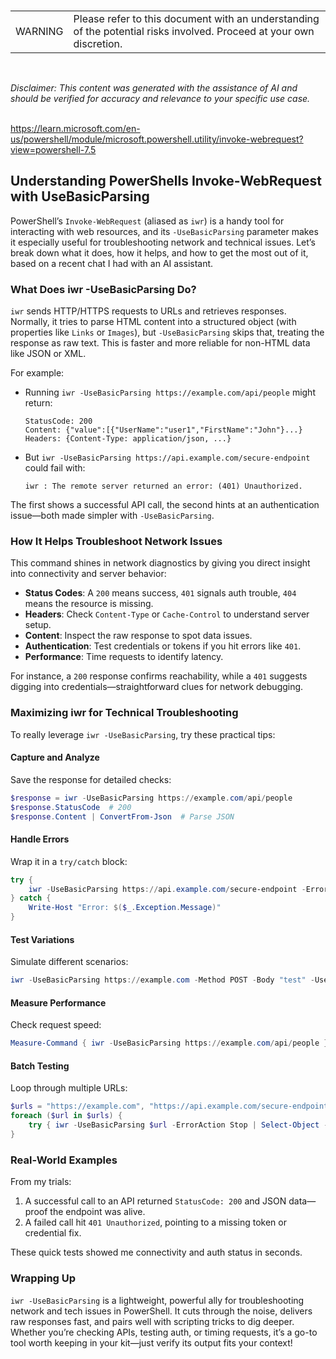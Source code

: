 <br><table><td>WARNING</td><td>Please refer to this document with an understanding of the potential risks involved. Proceed at your own discretion.</td></table><br>

*Disclaimer: This content was generated with the assistance of AI and should be verified for accuracy and relevance to your specific use case.*

<br>https://learn.microsoft.com/en-us/powershell/module/microsoft.powershell.utility/invoke-webrequest?view=powershell-7.5<br>

## Understanding PowerShells Invoke-WebRequest with UseBasicParsing

PowerShell’s `Invoke-WebRequest` (aliased as `iwr`) is a handy tool for interacting with web resources, and its `-UseBasicParsing` parameter makes it especially useful for troubleshooting network and technical issues. Let’s break down what it does, how it helps, and how to get the most out of it, based on a recent chat I had with an AI assistant.

### What Does iwr -UseBasicParsing Do?

`iwr` sends HTTP/HTTPS requests to URLs and retrieves responses. Normally, it tries to parse HTML content into a structured object (with properties like `Links` or `Images`), but `-UseBasicParsing` skips that, treating the response as raw text. This is faster and more reliable for non-HTML data like JSON or XML.

For example:
- Running `iwr -UseBasicParsing https://example.com/api/people` might return:
  ```
  StatusCode: 200
  Content: {"value":[{"UserName":"user1","FirstName":"John"}...}
  Headers: {Content-Type: application/json, ...}
  ```
- But `iwr -UseBasicParsing https://api.example.com/secure-endpoint` could fail with:
  ```
  iwr : The remote server returned an error: (401) Unauthorized.
  ```

The first shows a successful API call, the second hints at an authentication issue—both made simpler with `-UseBasicParsing`.

### How It Helps Troubleshoot Network Issues

This command shines in network diagnostics by giving you direct insight into connectivity and server behavior:

- **Status Codes**: A `200` means success, `401` signals auth trouble, `404` means the resource is missing.
- **Headers**: Check `Content-Type` or `Cache-Control` to understand server setup.
- **Content**: Inspect the raw response to spot data issues.
- **Authentication**: Test credentials or tokens if you hit errors like `401`.
- **Performance**: Time requests to identify latency.

For instance, a `200` response confirms reachability, while a `401` suggests digging into credentials—straightforward clues for network debugging.

### Maximizing iwr for Technical Troubleshooting

To really leverage `iwr -UseBasicParsing`, try these practical tips:

#### Capture and Analyze
Save the response for detailed checks:
```powershell
$response = iwr -UseBasicParsing https://example.com/api/people
$response.StatusCode  # 200
$response.Content | ConvertFrom-Json  # Parse JSON
```

#### Handle Errors
Wrap it in a `try/catch` block:
```powershell
try {
    iwr -UseBasicParsing https://api.example.com/secure-endpoint -ErrorAction Stop
} catch {
    Write-Host "Error: $($_.Exception.Message)"
}
```

#### Test Variations
Simulate different scenarios:
```powershell
iwr -UseBasicParsing https://example.com -Method POST -Body "test" -UserAgent "Mozilla/5.0"
```

#### Measure Performance
Check request speed:
```powershell
Measure-Command { iwr -UseBasicParsing https://example.com/api/people }
```

#### Batch Testing
Loop through multiple URLs:
```powershell
$urls = "https://example.com", "https://api.example.com/secure-endpoint"
foreach ($url in $urls) {
    try { iwr -UseBasicParsing $url -ErrorAction Stop | Select-Object -Property StatusCode } catch { Write-Host "Failed: $url" }
}
```

### Real-World Examples

From my trials:
1. A successful call to an API returned `StatusCode: 200` and JSON data—proof the endpoint was alive.
2. A failed call hit `401 Unauthorized`, pointing to a missing token or credential fix.

These quick tests showed me connectivity and auth status in seconds.

### Wrapping Up

`iwr -UseBasicParsing` is a lightweight, powerful ally for troubleshooting network and tech issues in PowerShell. It cuts through the noise, delivers raw responses fast, and pairs well with scripting tricks to dig deeper. Whether you’re checking APIs, testing auth, or timing requests, it’s a go-to tool worth keeping in your kit—just verify its output fits your context!
